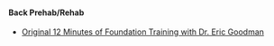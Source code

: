 #### Back Prehab/Rehab

- [Original 12 Minutes of Foundation Training with Dr. Eric Goodman](https://www.youtube.com/watch?v=4BOTvaRaDjI)
